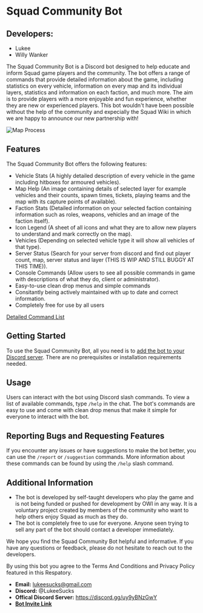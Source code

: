 # Squad Community Bot

## Developers:
- Lukee
- Willy Wanker

The Squad Community Bot is a Discord bot designed to help educate and inform Squad game players and the community. The bot offers a range of commands that provide detailed information about the game, including statistics on every vehicle, information on every map and its individual layers, statistics and information on each faction, and much more. The aim is to provide players with a more enjoyable and fun experience, whether they are new or experienced players. 
This bot wouldn't have been possible without the help of the community and expecially the Squad Wiki in which we are happy to announce our new partnership with!

![Map Process](https://github.com/LukeeSucks/SquadCommunityBot/assets/105941171/9e02d1c3-3742-4bf3-b432-6a357cf8c402)

## Features

The Squad Community Bot offers the following features:

- Vehicle Stats (A highly detailed description of every vehicle in the game including hitboxes for armoured vehicles). 
- Map Help (An image containing details of selected layer for example vehicles and their counts, spawn times, tickets, playing teams and the map with its capture points of available).
- Faction Stats (Detailed information on your selected faction containing information such as roles, weapons, vehicles and an image of the faction itself).
- Icon Legend (A sheet of all icons and what they are to allow new players to understand and mark correctly on the map).
- Vehicles (Depending on selected vehicle type it will show all vehicles of that type).
- Server Status (Search for your server from discord and find out player count, map, server status and layer (THIS IS WIP AND STILL BUGGY AT THIS TIME)).
- Console Commands (Allow users to see all possible commands in game with descriptions of what they do, client or administrator).
- Easy-to-use clean drop menus and simple commands
- Consitantly being actively maintained with up to date and correct information.
- Completely free for use by all users

[Detailed Command List](https://github.com/LukeeSucks/SquadCommunityBot/blob/main/Detailed%20Command%20List.md#detailed-command-list-for-scb)

## Getting Started

To use the Squad Community Bot, all you need is to [add the bot to your Discord server](https://discord.com/api/oauth2/authorize?client_id=950452989355774012&permissions=139586758720&scope=bot%20applications.commands). There are no prerequisites or installation requirements needed.

## Usage

Users can interact with the bot using Discord slash commands. To view a list of available commands, type `/help` in the chat. The bot's commands are easy to use and come with clean drop menus that make it simple for everyone to interact with the bot.

## Reporting Bugs and Requesting Features

If you encounter any issues or have suggestions to make the bot better, you can use the `/report` or `/suggestion` commands. More information about these commands can be found by using the `/help` slash command.

## Additional Information

- The bot is developed by self-taught developers who play the game and is not being funded or pushed for development by OWI in any way. It is a voluntary project created by members of the community who want to help others enjoy Squad as much as they do.
- The bot is completely free to use for everyone. Anyone seen trying to sell any part of the bot should contact a developer immediately.

We hope you find the Squad Community Bot helpful and informative. If you have any questions or feedback, please do not hesitate to reach out to the developers.

By using this bot you agree to the Terms And Conditions and Privacy Policy featured in this Respatory.


- **Email:** lukeesucks@gmail.com
- **Discord:** @LukeeSucks
- **Offical Discord Server:** https://discord.gg/uy9yBNzGwY
- [**Bot Invite Link**](https://discord.com/api/oauth2/authorize?client_id=950452989355774012&permissions=139586758720&scope=bot%20applications.commands)
